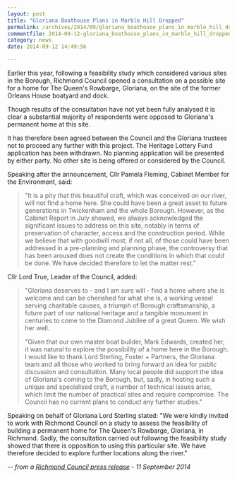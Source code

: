 ```yaml
---
layout: post
title: "Gloriana Boathouse Plans in Marble Hill Dropped"
permalink: /archives/2014/09/gloriana_boathouse_plans_in_marble_hill_dropped.html
commentfile: 2014-09-12-gloriana_boathouse_plans_in_marble_hill_dropped
category: news
date: 2014-09-12 14:49:56

---
```


Earlier this year, following a feasibility study which considered various sites in the Borough, Richmond Council opened a consultation on a possible site for a home for The Queen's Rowbarge, Gloriana, on the site of the former Orleans House boatyard and dock.

Though results of the consultation have not yet been fully analysed it is clear a substantial majority of respondents were opposed to Gloriana's permanent home at this site.

It has therefore been agreed between the Council and the Gloriana trustees not to proceed any further with this project. The Heritage Lottery Fund application has been withdrawn. No planning application will be presented by either party. No other site is being offered or considered by the Council.

Speaking after the announcement, Cllr Pamela Fleming, Cabinet Member for the Environment, said:

> "It is a pity that this beautiful craft, which was conceived on our river, will not find a home here. She could have been a great asset to future generations in Twickenham and the whole Borough. However, as the Cabinet Report in July showed, we always acknowledged the significant issues to address on this site, notably in terms of preservation of character, access and the construction period. While we believe that with goodwill most, if not all, of those could have been addressed in a pre-planning and planning phase, the controversy that has been aroused does not create the conditions in which that could be done. We have decided therefore to let the matter rest."

Cllr Lord True, Leader of the Council, added:

> "Gloriana deserves to - and I am sure will - find a home where she is welcome and can be cherished for what she is, a working vessel serving charitable causes, a triumph of Borough craftsmanship, a future part of our national heritage and a tangible monument in centuries to come to the Diamond Jubilee of a great Queen. We wish her well.
> 
>  "Given that our own master boat builder, Mark Edwards, created her, it was natural to explore the possibility of a home here in the Borough. I would like to thank Lord Sterling, Foster + Partners, the Gloriana team and all those who worked to bring forward an idea for public discussion and consultation. Many local people did support the idea of Gloriana's coming to the Borough, but, sadly, in hosting such a unique and specialised craft, a number of technical issues arise, which limit the number of practical sites and require compromise. The Council has no current plans to conduct any further studies."
> 
> 
 Speaking on behalf of Gloriana Lord Sterling stated: "We were kindly invited to work with Richmond Council on a study to assess the feasibility of building a permanent home for The Queen's Rowbarge, Gloriana, in Richmond. Sadly, the consultation carried out following the feasibility study showed that there is opposition to using this particular site. We have therefore decided to explore further locations along the river."

<cite>-- from a [Richmond Council press release](http://www.richmond.gov.uk/home/council/news/older_news/september_2014/potential_borough_home_for_gloriana_not_to_proceed.htm) - 11 September 2014</cite>
